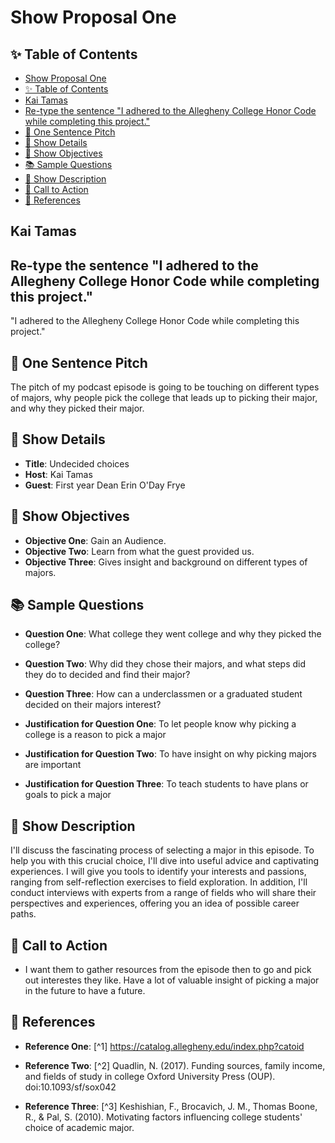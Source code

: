 # Show Proposal One

## ✨ Table of Contents

<!---toc start-->

* [Show Proposal One](#show-proposal-one)
* [✨ Table of Contents](#-table-of-contents)
* [Kai Tamas](Kai-Tamas)
* [Re-type the sentence "I adhered to the Allegheny College Honor Code while completing this project."](#re-type-the-sentence-i-adhered-to-the-allegheny-college-honor-code-while-completing-this-project)
* [🏁 One Sentence Pitch](#-one-sentence-pitch)
* [🔬 Show Details](#-show-details)
* [📝 Show Objectives](#-show-objectives)
* [📚 Sample Questions](#-sample-questions)
* [🎉 Show Description](#-show-description)
* [📢 Call to Action](#-call-to-action)
* [🦜 References](#-references)

<!---toc end-->

## Kai Tamas

## Re-type the sentence "I adhered to the Allegheny College Honor Code while completing this project."

"I adhered to the Allegheny College Honor Code while completing this project."

## 🏁 One Sentence Pitch

The pitch of my podcast episode is going to be touching on different types of majors, why people pick the college that leads up to picking their major, and why they picked their major.

## 🔬 Show Details

- **Title**: Undecided choices
- **Host**: Kai Tamas
- **Guest**: First year Dean Erin O'Day Frye

## 📝 Show Objectives

- **Objective One**: Gain an Audience.
- **Objective Two**: Learn from what the guest provided us.
- **Objective Three**: Gives insight and background on different types of majors.

## 📚 Sample Questions

- **Question One**: What college they went college and why they picked the college?
- **Question Two**: Why did they chose their majors, and what steps did they do to decided and find their major?
- **Question Three**: How can a underclassmen or a graduated student decided on their majors interest?

- **Justification for Question One**: To let people know why picking a college is a reason to pick a major
- **Justification for Question Two**: To have insight on why picking majors are important
- **Justification for Question Three**: To teach students to have plans or goals to pick a major

## 🎉 Show Description

I'll discuss the fascinating process of selecting a major in this episode. To help you with this crucial choice, I'll dive into useful advice and captivating experiences. I will give you tools to identify your interests and passions, ranging from self-reflection exercises to field exploration. In addition, I'll conduct interviews with experts from a range of fields who will share their perspectives and experiences, offering you an idea of possible career paths.

## 📢 Call to Action

- I want them to gather resources from the episode then to go and pick out interestes they like. Have a lot of valuable insight of picking a major in the future to have a future.

## 🦜 References

- **Reference One**: [^1] https://catalog.allegheny.edu/index.php?catoid

- **Reference Two**: [^2] Quadlin, N. (2017). Funding sources, family income, and fields of study in college Oxford University Press (OUP). doi:10.1093/sf/sox042

- **Reference Three**: [^3] Keshishian, F., Brocavich, J. M., Thomas Boone, R., & Pal, S. (2010). Motivating factors influencing college students' choice of academic major.
